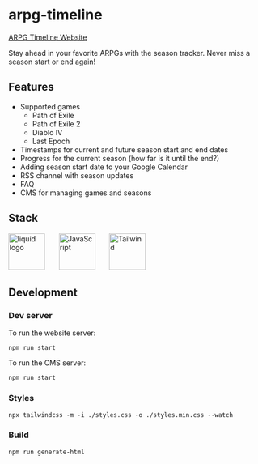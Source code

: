 # arpg-timeline

[ARPG Timeline Website](https://arpg-timeline.ayronk.com/)

Stay ahead in your favorite ARPGs with the season tracker.
Never miss a season start or end again!

## Features

- Supported games
  - Path of Exile
  - Path of Exile 2
  - Diablo IV
  - Last Epoch
- Timestamps for current and future season start and end dates
- Progress for the current season (how far is it until the end?)
- Adding season start date to your Google Calendar
- RSS channel with season updates
- FAQ
- CMS for managing games and seasons

## Stack

<a href="https://liquidjs.com"><img src="https://liquidjs.com/icon/mstile-310x310.png" width="72" height="72" alt="liquid logo"></a>&nbsp;&nbsp;&nbsp;&nbsp;&nbsp;&nbsp;
<a href="https://developer.mozilla.org/en-US/docs/Web/javascript" target="_blank" rel="noreferrer"><img src="https://raw.githubusercontent.com/danielcranney/readme-generator/main/public/icons/skills/javascript-colored.svg" width="72" height="72" alt="JavaScript" /></a>&nbsp;&nbsp;&nbsp;&nbsp;&nbsp;&nbsp;
<a href="https://tailwindcss.com/" target="_blank" rel="noreferrer"><img src="https://avatars.githubusercontent.com/u/67109815?s=200&v=4" width="72" height="72" alt="Tailwind" /></a>&nbsp;&nbsp;&nbsp;&nbsp;&nbsp;&nbsp;

## Development

### Dev server

To run the website server:

```npm
npm run start
```

To run the CMS server:

```npm
npm run start
```

### Styles

```npm
npx tailwindcss -m -i ./styles.css -o ./styles.min.css --watch
```

### Build

```npm
npm run generate-html
```
